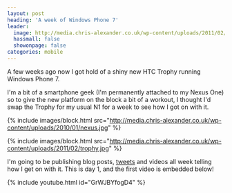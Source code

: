 ```yaml
---
layout: post
heading: 'A week of Windows Phone 7'
leader:
  image: http://media.chris-alexander.co.uk/wp-content/uploads/2011/02/trophy.jpg
  hassmall: false
  showonpage: false
categories: mobile
---
```


A few weeks ago now I got hold of a shiny new HTC Trophy running Windows Phone 7.

I'm a bit of a smartphone geek (I'm permanently attached to my Nexus One) so to give the new platform on the block a bit of a workout, I thought I'd swap the Trophy for my usual N1 for a week to see how I got on with it.

{% include images/block.html src="http://media.chris-alexander.co.uk/wp-content/uploads/2010/01/nexus.jpg" %}

{% include images/block.html src="http://media.chris-alexander.co.uk/wp-content/uploads/2011/02/trophy.jpg" %}

I'm going to be publishing blog posts, [tweets](http://twitter.com/chris_alexander) and videos all week telling how I get on with it. This is day 1, and the first video is embedded below!

{% include youtube.html id="GrWJBYfogD4" %}
